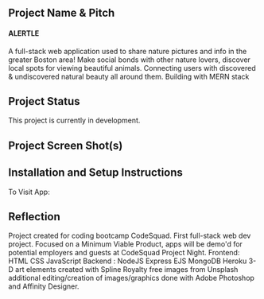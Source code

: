 ## Project Name & Pitch

#### ALERTLE

A full-stack web application used to share nature pictures and info in the greater Boston area! Make social bonds with other nature lovers, discover local spots for viewing beautiful animals. Connecting users with discovered & undiscovered natural beauty all around them. Building with MERN stack

## Project Status

This project is currently in development.

## Project Screen Shot(s)

## Installation and Setup Instructions

To Visit App:

## Reflection

Project created for coding bootcamp CodeSquad. First full-stack web dev project. Focused on a Minimum Viable Product, apps will be demo'd for potential employers and guests at CodeSquad Project Night.
Frontend: HTML CSS JavaScript
Backend : NodeJS Express EJS MongoDB Heroku
3-D art elements created with Spline
Royalty free images from Unsplash
additional editing/creation of images/graphics done with Adobe Photoshop and Affinity Designer.

